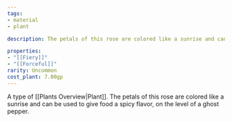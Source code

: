 ```yaml
---
tags:
- material
- plant

description: The petals of this rose are colored like a sunrise and can be used to give food a spicy flavor, on the level of a ghost pepper.

properties:
- "[[Fiery]]"
- "[[Forceful]]"
rarity: Uncommon
cost_plant: 7.00gp
---
```

A type of [[Plants Overview|Plant]]. The petals of this rose are colored like a sunrise and can be used to give food a spicy flavor, on the level of a ghost pepper.